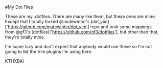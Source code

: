 #My Dot Files

These are my  .dotfiles. There are many like them, but these ones are mine.
Except that I totally forked @mutewinter's (dot_vim)['https://github.com/mutewinter/dot_vim']
repo and took some mappings from @gf3's (dotfiles)['https://github.com/gf3/dotfiles'],
but other than that, they're totally  mine.

I'm super lazy and don't expect that anybody would use these so I'm not going
to list the Vim plugins I'm using here.

KTHXBAI
